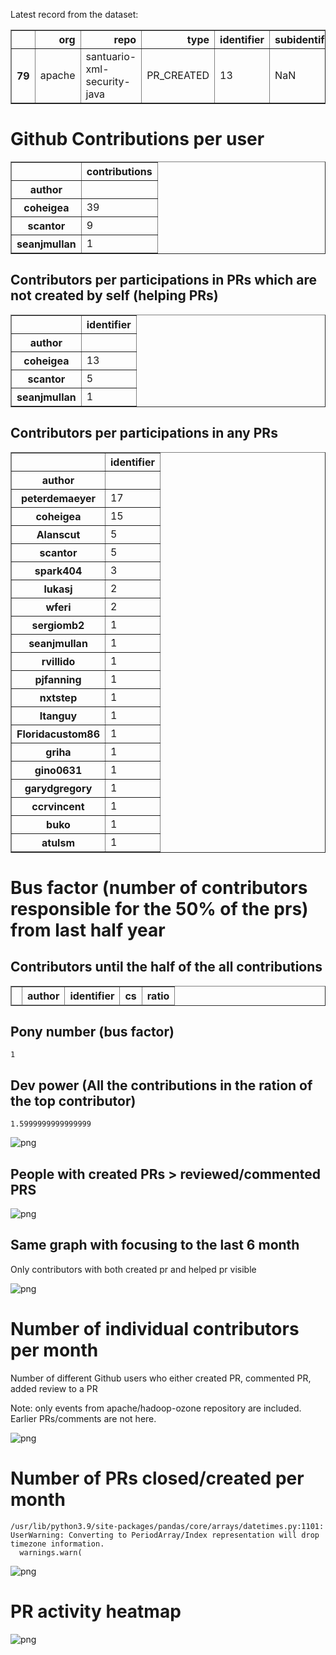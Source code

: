 Latest record from the dataset:




<div>
<table border="1" class="dataframe">
  <thead>
    <tr style="text-align: right;">
      <th></th>
      <th>org</th>
      <th>repo</th>
      <th>type</th>
      <th>identifier</th>
      <th>subidentifier</th>
      <th>date</th>
      <th>author</th>
      <th>owner</th>
      <th>project</th>
    </tr>
  </thead>
  <tbody>
    <tr>
      <th>79</th>
      <td>apache</td>
      <td>santuario-xml-security-java</td>
      <td>PR_CREATED</td>
      <td>13</td>
      <td>NaN</td>
      <td>2021-02-12 20:44:35+00:00</td>
      <td>peterdemaeyer</td>
      <td>peterdemaeyer</td>
      <td>santuario</td>
    </tr>
  </tbody>
</table>
</div>



# Github Contributions per user





<div>
<table border="1" class="dataframe">
  <thead>
    <tr style="text-align: right;">
      <th></th>
      <th>contributions</th>
    </tr>
    <tr>
      <th>author</th>
      <th></th>
    </tr>
  </thead>
  <tbody>
    <tr>
      <th>coheigea</th>
      <td>39</td>
    </tr>
    <tr>
      <th>scantor</th>
      <td>9</td>
    </tr>
    <tr>
      <th>seanjmullan</th>
      <td>1</td>
    </tr>
  </tbody>
</table>
</div>



## Contributors per participations in PRs which are not created by self (helping PRs)




<div>
<table border="1" class="dataframe">
  <thead>
    <tr style="text-align: right;">
      <th></th>
      <th>identifier</th>
    </tr>
    <tr>
      <th>author</th>
      <th></th>
    </tr>
  </thead>
  <tbody>
    <tr>
      <th>coheigea</th>
      <td>13</td>
    </tr>
    <tr>
      <th>scantor</th>
      <td>5</td>
    </tr>
    <tr>
      <th>seanjmullan</th>
      <td>1</td>
    </tr>
  </tbody>
</table>
</div>



## Contributors per participations in any PRs




<div>
<table border="1" class="dataframe">
  <thead>
    <tr style="text-align: right;">
      <th></th>
      <th>identifier</th>
    </tr>
    <tr>
      <th>author</th>
      <th></th>
    </tr>
  </thead>
  <tbody>
    <tr>
      <th>peterdemaeyer</th>
      <td>17</td>
    </tr>
    <tr>
      <th>coheigea</th>
      <td>15</td>
    </tr>
    <tr>
      <th>Alanscut</th>
      <td>5</td>
    </tr>
    <tr>
      <th>scantor</th>
      <td>5</td>
    </tr>
    <tr>
      <th>spark404</th>
      <td>3</td>
    </tr>
    <tr>
      <th>lukasj</th>
      <td>2</td>
    </tr>
    <tr>
      <th>wferi</th>
      <td>2</td>
    </tr>
    <tr>
      <th>sergiomb2</th>
      <td>1</td>
    </tr>
    <tr>
      <th>seanjmullan</th>
      <td>1</td>
    </tr>
    <tr>
      <th>rvillido</th>
      <td>1</td>
    </tr>
    <tr>
      <th>pjfanning</th>
      <td>1</td>
    </tr>
    <tr>
      <th>nxtstep</th>
      <td>1</td>
    </tr>
    <tr>
      <th>ltanguy</th>
      <td>1</td>
    </tr>
    <tr>
      <th>Floridacustom86</th>
      <td>1</td>
    </tr>
    <tr>
      <th>griha</th>
      <td>1</td>
    </tr>
    <tr>
      <th>gino0631</th>
      <td>1</td>
    </tr>
    <tr>
      <th>garydgregory</th>
      <td>1</td>
    </tr>
    <tr>
      <th>ccrvincent</th>
      <td>1</td>
    </tr>
    <tr>
      <th>buko</th>
      <td>1</td>
    </tr>
    <tr>
      <th>atulsm</th>
      <td>1</td>
    </tr>
  </tbody>
</table>
</div>



# Bus factor (number of contributors responsible for the 50% of the prs) from last half year

## Contributors until the half of the all contributions




<div>
<table border="1" class="dataframe">
  <thead>
    <tr style="text-align: right;">
      <th></th>
      <th>author</th>
      <th>identifier</th>
      <th>cs</th>
      <th>ratio</th>
    </tr>
  </thead>
  <tbody>
  </tbody>
</table>
</div>



## Pony number (bus factor)




    1



## Dev power (All the contributions in the ration of the top contributor)




    1.5999999999999999




    
![png](github-contributions_files/github-contributions_18_0.png)
    


## People with created PRs > reviewed/commented PRS


    
![png](github-contributions_files/github-contributions_21_0.png)
    


## Same graph with focusing to the last 6 month

Only contributors with both created pr and helped pr visible


    
![png](github-contributions_files/github-contributions_25_0.png)
    


# Number of individual contributors per month

Number of different Github users who either created PR, commented PR, added review to a PR

Note: only events from apache/hadoop-ozone repository are included. Earlier PRs/comments are not here.


    
![png](github-contributions_files/github-contributions_28_0.png)
    


# Number of PRs closed/created per month

    /usr/lib/python3.9/site-packages/pandas/core/arrays/datetimes.py:1101: UserWarning: Converting to PeriodArray/Index representation will drop timezone information.
      warnings.warn(



    
![png](github-contributions_files/github-contributions_31_0.png)
    


# PR activity heatmap


    
![png](github-contributions_files/github-contributions_34_0.png)
    

